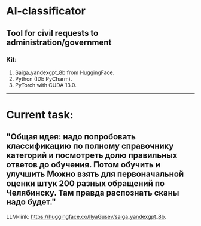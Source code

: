 AI-classificator
===================

Tool for civil requests to administration/government
-----------------
### Kit:
1) Saiga_yandexgpt_8b from HuggingFace.
2) Python (IDE PyCharm).
3) PyTorch with CUDA 13.0.

---
# Current task:

"Общая идея: надо попробовать классификацию по полному справочнику категорий и посмотреть долю правильных ответов до обучения. Потом обучить и улучшить 
Можно взять для первоначальной оценки штук 200 разных обращений по Челябинску. Там правда распознать сканы надо будет."
---
LLM-link: https://huggingface.co/IlyaGusev/saiga_yandexgpt_8b.